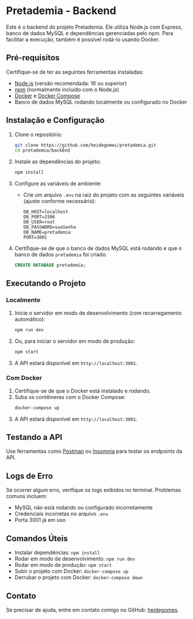 # Pretademia - Backend

Este é o backend do projeto Pretademia. Ele utiliza Node.js com Express, banco de dados MySQL e dependências gerenciadas pelo npm. Para facilitar a execução, também é possível rodá-lo usando Docker.

## Pré-requisitos

Certifique-se de ter as seguintes ferramentas instaladas:

- [Node.js](https://nodejs.org/) (versão recomendada: 16 ou superior)
- [npm](https://www.npmjs.com/) (normalmente incluído com o Node.js)
- [Docker](https://www.docker.com/) e [Docker Compose](https://docs.docker.com/compose/)
- Banco de dados MySQL rodando localmente ou configurado no Docker

## Instalação e Configuração

1. Clone o repositório:
   ```bash
   git clone https://github.com/heidegomes/pretademia.git
   cd pretademia/backEnd
   ```

2. Instale as dependências do projeto:
   ```bash
   npm install
   ```

3. Configure as variáveis de ambiente:
   - Crie um arquivo `.env` na raiz do projeto com as seguintes variáveis (ajuste conforme necessário):
     ```env
     DB_HOST=localhost
     DB_PORT=3306
     DB_USER=root
     DB_PASSWORD=suaSenha
     DB_NAME=pretademia
     PORT=3001
     ```

4. Certifique-se de que o banco de dados MySQL está rodando e que o banco de dados `pretademia` foi criado.
   ```sql
   CREATE DATABASE pretademia;
   ```

## Executando o Projeto

### Localmente

1. Inicie o servidor em modo de desenvolvimento (com recarregamento automático):
   ```bash
   npm run dev
   ```

2. Ou, para iniciar o servidor em modo de produção:
   ```bash
   npm start
   ```

3. A API estará disponível em `http://localhost:3001`.

### Com Docker

1. Certifique-se de que o Docker está instalado e rodando.
2. Suba os contêineres com o Docker Compose:
   ```bash
   docker-compose up
   ```
3. A API estará disponível em `http://localhost:3001`.

## Testando a API

Use ferramentas como [Postman](https://www.postman.com/) ou [Insomnia](https://insomnia.rest/) para testar os endpoints da API.

## Logs de Erro

Se ocorrer algum erro, verifique os logs exibidos no terminal. Problemas comuns incluem:
- MySQL não está rodando ou configurado incorretamente
- Credenciais incorretas no arquivo `.env`
- Porta 3001 já em uso

## Comandos Úteis

- Instalar dependências: `npm install`
- Rodar em modo de desenvolvimento: `npm run dev`
- Rodar em modo de produção: `npm start`
- Subir o projeto com Docker: `docker-compose up`
- Derrubar o projeto com Docker: `docker-compose down`

## Contato

Se precisar de ajuda, entre em contato comigo no GitHub: [heidegomes](https://github.com/heidegomes).

